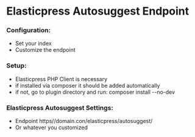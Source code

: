 # Elasticpress Autosuggest Endpoint

### Configuration:
- Set your index
- Customize the endpoint

### Setup:
- Elasticpress PHP Client is necessary
- if installed via composer it should be added automatically
- if not, go to plugin directory and  run: composer install --no-dev 

### Elasticpress Autosuggest Settings:
- Endpoint https//domain.con/elasticpress/autosuggest/
- Or whatever you customized
